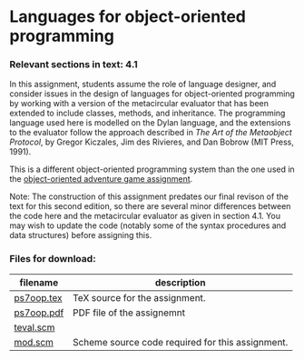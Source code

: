 # Languages for object-oriented programming

### Relevant sections in text: 4.1

In this assignment, students assume the role of language designer, and consider issues in the design of languages for object-oriented programming by working with a version of the metacircular evaluator that has been extended to include classes, methods, and inheritance. The programming language used here is modelled on the Dylan language, and the extensions to the evaluator follow the approach described in _The Art of the Metaobject Protocol_, by Gregor Kiczales, Jim des Rivieres, and Dan Bobrow (MIT Press, 1991).

This is a different object-oriented programming system than the one used in the [object-oriented adventure game assignment](../ps6/readme.html).

Note: The construction of this assignment predates our final revison of the text for this second edition, so there are several minor differences between the code here and the metacircular evaluator as given in section 4.1\. You may wish to update the code (notably some of the syntax procedures and data structures) before assigning this.

### Files for download:

| filename | description |
| --- | --- |
| [ps7oop.tex](ps7oop.tex) | TeX source for the assignment. |
| [ps7oop.pdf](ps7oop.pdf) | PDF file of the assignemnt |
| [teval.scm](teval.scm)
[mod.scm](mod.scm) | Scheme source code required for this assignment. |